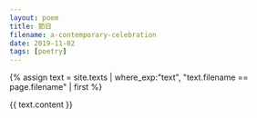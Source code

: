 ```yaml
---
layout: poem
title: 節日
filename: a-contemporary-celebration
date: 2019-11-02
tags: [poetry]
---
```


{% assign text = site.texts
    | where_exp:"text", "text.filename == page.filename" 
    | first %}

{{ text.content }}
